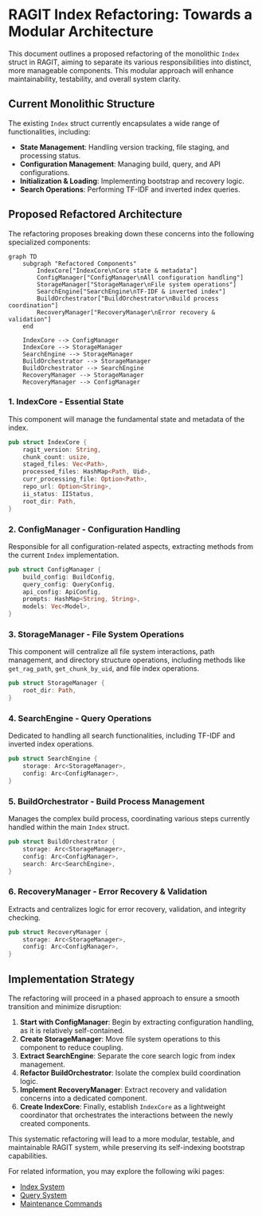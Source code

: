 # RAGIT Index Refactoring: Towards a Modular Architecture

This document outlines a proposed refactoring of the monolithic `Index` struct in RAGIT, aiming to separate its various responsibilities into distinct, more manageable components. This modular approach will enhance maintainability, testability, and overall system clarity.

## Current Monolithic Structure

The existing `Index` struct currently encapsulates a wide range of functionalities, including:
- **State Management**: Handling version tracking, file staging, and processing status.
- **Configuration Management**: Managing build, query, and API configurations.
- **Initialization & Loading**: Implementing bootstrap and recovery logic.
- **Search Operations**: Performing TF-IDF and inverted index queries.

## Proposed Refactored Architecture

The refactoring proposes breaking down these concerns into the following specialized components:

```mermaid
graph TD
    subgraph "Refactored Components"
        IndexCore["IndexCore\nCore state & metadata"]
        ConfigManager["ConfigManager\nAll configuration handling"]
        StorageManager["StorageManager\nFile system operations"]
        SearchEngine["SearchEngine\nTF-IDF & inverted index"]
        BuildOrchestrator["BuildOrchestrator\nBuild process coordination"]
        RecoveryManager["RecoveryManager\nError recovery & validation"]
    end
    
    IndexCore --> ConfigManager
    IndexCore --> StorageManager
    SearchEngine --> StorageManager
    BuildOrchestrator --> StorageManager
    BuildOrchestrator --> SearchEngine
    RecoveryManager --> StorageManager
    RecoveryManager --> ConfigManager
```

### 1. **IndexCore** - Essential State
This component will manage the fundamental state and metadata of the index.
```rust
pub struct IndexCore {
    ragit_version: String,
    chunk_count: usize,
    staged_files: Vec<Path>,
    processed_files: HashMap<Path, Uid>,
    curr_processing_file: Option<Path>,
    repo_url: Option<String>,
    ii_status: IIStatus,
    root_dir: Path,
}
```

### 2. **ConfigManager** - Configuration Handling
Responsible for all configuration-related aspects, extracting methods from the current `Index` implementation.
```rust
pub struct ConfigManager {
    build_config: BuildConfig,
    query_config: QueryConfig,
    api_config: ApiConfig,
    prompts: HashMap<String, String>,
    models: Vec<Model>,
}
```

### 3. **StorageManager** - File System Operations
This component will centralize all file system interactions, path management, and directory structure operations, including methods like `get_rag_path`, `get_chunk_by_uid`, and file index operations.
```rust
pub struct StorageManager {
    root_dir: Path,
}
```

### 4. **SearchEngine** - Query Operations
Dedicated to handling all search functionalities, including TF-IDF and inverted index operations.
```rust
pub struct SearchEngine {
    storage: Arc<StorageManager>,
    config: Arc<ConfigManager>,
}
```

### 5. **BuildOrchestrator** - Build Process Management
Manages the complex build process, coordinating various steps currently handled within the main `Index` struct.
```rust
pub struct BuildOrchestrator {
    storage: Arc<StorageManager>,
    config: Arc<ConfigManager>,
    search: Arc<SearchEngine>,
}
```

### 6. **RecoveryManager** - Error Recovery & Validation
Extracts and centralizes logic for error recovery, validation, and integrity checking.
```rust
pub struct RecoveryManager {
    storage: Arc<StorageManager>,
    config: Arc<ConfigManager>,
}
```

## Implementation Strategy

The refactoring will proceed in a phased approach to ensure a smooth transition and minimize disruption:

1.  **Start with ConfigManager**: Begin by extracting configuration handling, as it is relatively self-contained.
2.  **Create StorageManager**: Move file system operations to this component to reduce coupling.
3.  **Extract SearchEngine**: Separate the core search logic from index management.
4.  **Refactor BuildOrchestrator**: Isolate the complex build coordination logic.
5.  **Implement RecoveryManager**: Extract recovery and validation concerns into a dedicated component.
6.  **Create IndexCore**: Finally, establish `IndexCore` as a lightweight coordinator that orchestrates the interactions between the newly created components.

This systematic refactoring will lead to a more modular, testable, and maintainable RAGIT system, while preserving its self-indexing bootstrap capabilities.

For related information, you may explore the following wiki pages:
- [Index System](https://github.com/baehyunsol/ragit/wiki/baehyunsol/ragit#2.1)
- [Query System](https://github.com/baehyunsol/ragit/wiki/baehyunsol/ragit#2.3)
- [Maintenance Commands](https://github.com/baehyunsol/ragit/wiki/baehyunsol/ragit#3.3)

```